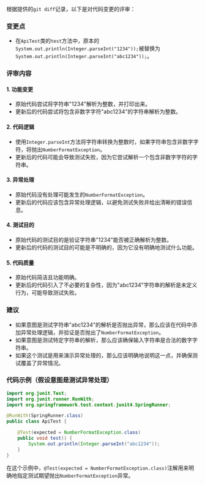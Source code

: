根据提供的`git diff`记录，以下是对代码变更的评审：

### 变更点
- 在`ApiTest`类的`test`方法中，原本的`System.out.println(Integer.parseInt("1234"));`被替换为`System.out.println(Integer.parseInt("abc1234"));`。

### 评审内容

#### 1. 功能变更
- 原始代码尝试将字符串"1234"解析为整数，并打印出来。
- 更新后的代码尝试将包含非数字字符"abc1234"的字符串解析为整数。

#### 2. 代码逻辑
- 使用`Integer.parseInt`方法将字符串转换为整数时，如果字符串包含非数字字符，将抛出`NumberFormatException`。
- 更新后的代码可能会导致测试失败，因为它尝试解析一个包含非数字字符的字符串。

#### 3. 异常处理
- 原始代码没有处理可能发生的`NumberFormatException`。
- 更新后的代码应该包含异常处理逻辑，以避免测试失败并给出清晰的错误信息。

#### 4. 测试目的
- 原始代码的测试目的是验证字符串"1234"能否被正确解析为整数。
- 更新后的代码的测试目的可能是不明确的，因为它没有明确地测试什么功能。

#### 5. 代码质量
- 原始代码简洁且功能明确。
- 更新后的代码引入了不必要的复杂性，因为"abc1234"字符串的解析是未定义行为，可能导致测试失败。

### 建议
- 如果意图是测试字符串"abc1234"的解析是否抛出异常，那么应该在代码中添加异常处理逻辑，并验证是否抛出了`NumberFormatException`。
- 如果意图是测试特定字符串的解析，那么应该确保输入字符串是合法的数字字符串。
- 如果这个测试是用来演示异常处理的，那么应该明确地说明这一点，并确保测试覆盖了异常情况。

### 代码示例（假设意图是测试异常处理）
```java
import org.junit.Test;
import org.junit.runner.RunWith;
import org.springframework.test.context.junit4.SpringRunner;

@RunWith(SpringRunner.class)
public class ApiTest {

    @Test(expected = NumberFormatException.class)
    public void test() {
        System.out.println(Integer.parseInt("abc1234"));
    }
}
```

在这个示例中，`@Test(expected = NumberFormatException.class)`注解用来明确地指定测试期望抛出`NumberFormatException`异常。